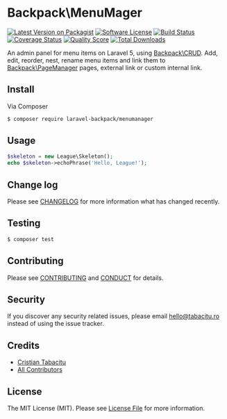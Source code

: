 # Backpack\MenuMager

[![Latest Version on Packagist][ico-version]][link-packagist]
[![Software License][ico-license]](LICENSE.md)
[![Build Status][ico-travis]][link-travis]
[![Coverage Status][ico-scrutinizer]][link-scrutinizer]
[![Quality Score][ico-code-quality]][link-code-quality]
[![Total Downloads][ico-downloads]][link-downloads]

An admin panel for menu items on Laravel 5, using [Backpack\CRUD](https://github.com/Laravel-Backpack/crud). Add, edit, reorder, nest, rename menu items and link them to [Backpack\PageManager](https://github.com/Laravel-Backpack/pagemanager) pages, external link or custom internal link.

## Install

Via Composer

``` bash
$ composer require laravel-backpack/menumanager
```

## Usage

``` php
$skeleton = new League\Skeleton();
echo $skeleton->echoPhrase('Hello, League!');
```

## Change log

Please see [CHANGELOG](CHANGELOG.md) for more information what has changed recently.

## Testing

``` bash
$ composer test
```

## Contributing

Please see [CONTRIBUTING](CONTRIBUTING.md) and [CONDUCT](CONDUCT.md) for details.

## Security

If you discover any security related issues, please email hello@tabacitu.ro instead of using the issue tracker.

## Credits

- [Cristian Tabacitu][link-author]
- [All Contributors][link-contributors]

## License

The MIT License (MIT). Please see [License File](LICENSE.md) for more information.

[ico-version]: https://img.shields.io/packagist/v/backpack/MenuMager.svg?style=flat-square
[ico-license]: https://img.shields.io/badge/license-MIT-brightgreen.svg?style=flat-square
[ico-travis]: https://img.shields.io/travis/laravel-backpack/MenuMager/master.svg?style=flat-square
[ico-scrutinizer]: https://img.shields.io/scrutinizer/coverage/g/laravel-backpack/MenuMager.svg?style=flat-square
[ico-code-quality]: https://img.shields.io/scrutinizer/g/laravel-backpack/MenuMager.svg?style=flat-square
[ico-downloads]: https://img.shields.io/packagist/dt/laravel-backpack/MenuMager.svg?style=flat-square

[link-packagist]: https://packagist.org/packages/laravel-backpack/MenuMager
[link-travis]: https://travis-ci.org/laravel-backpack/MenuMager
[link-scrutinizer]: https://scrutinizer-ci.com/g/laravel-backpack/MenuMager/code-structure
[link-code-quality]: https://scrutinizer-ci.com/g/laravel-backpack/MenuMager
[link-downloads]: https://packagist.org/packages/laravel-backpack/MenuMager
[link-author]: https://github.com/tabacitu
[link-contributors]: ../../contributors
